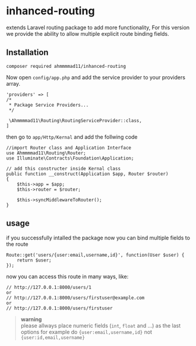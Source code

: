 # inhanced-routing

extends Laravel routing package to add more functionality, For this version we provide the ability to allow multiple explicit route binding fields.

## Installation

    composer required ahmmmmad11/inhanced-routing
  
Now open `config/app.php` and add the service provider to your providers array.

    'providers' => [
    /*
     * Package Service Providers...
     */
     
     \Ahmmmmad11\Routing\RoutingServiceProvider::class,
    ]
  
then go to `app/Http/Kernal` and add the follwing code

    //import Router class and Application Interface
    use Ahmmmmad11\Routing\Router;
    use Illuminate\Contracts\Foundation\Application;
    
    // add this constructer inside Kernal class
    public function __construct(Application $app, Router $router)
    {
        $this->app = $app;
        $this->router = $router;

        $this->syncMiddlewareToRouter();
    }
    
## usage

if you successfully intalled the package now you can bind multiple fields to the route

    Route::get('users/{user:email,username,id}', function(User $user) {
        return $user;
    });
    
now you can access this route in many ways, like:

    // http://127.0.0.1:8000/users/1
    or
    // http://127.0.0.1:8000/users/firstuser@example.com
    or
    // http://127.0.0.1:8000/users/firstuser
    
> **warning**  
> please allways place numeric fields (`int`, `float` and ...) as the last options for example do `{user:email,username,id}` not `{user:id,email,username}`
